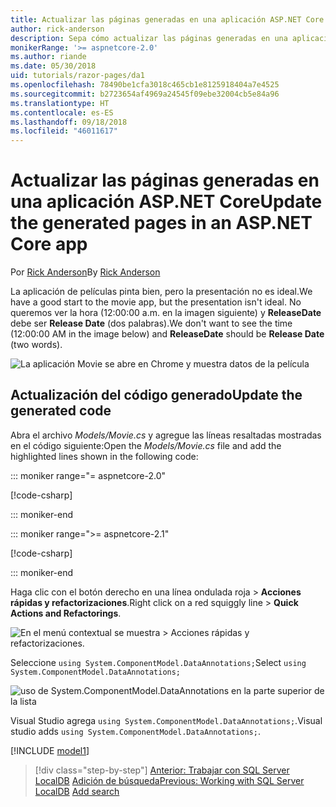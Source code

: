 ```yaml
---
title: Actualizar las páginas generadas en una aplicación ASP.NET Core
author: rick-anderson
description: Sepa cómo actualizar las páginas generadas en una aplicación ASP.NET Core.
monikerRange: '>= aspnetcore-2.0'
ms.author: riande
ms.date: 05/30/2018
uid: tutorials/razor-pages/da1
ms.openlocfilehash: 78490be1cfa3018c465cb1e8125918404a7e4525
ms.sourcegitcommit: b2723654af4969a24545f09ebe32004cb5e84a96
ms.translationtype: HT
ms.contentlocale: es-ES
ms.lasthandoff: 09/18/2018
ms.locfileid: "46011617"
---
```

# <a name="update-the-generated-pages-in-an-aspnet-core-app"></a><span data-ttu-id="762ba-103">Actualizar las páginas generadas en una aplicación ASP.NET Core</span><span class="sxs-lookup"><span data-stu-id="762ba-103">Update the generated pages in an ASP.NET Core app</span></span>

<span data-ttu-id="762ba-104">Por [Rick Anderson](https://twitter.com/RickAndMSFT)</span><span class="sxs-lookup"><span data-stu-id="762ba-104">By [Rick Anderson](https://twitter.com/RickAndMSFT)</span></span>

<span data-ttu-id="762ba-105">La aplicación de películas pinta bien, pero la presentación no es ideal.</span><span class="sxs-lookup"><span data-stu-id="762ba-105">We have a good start to the movie app, but the presentation isn't ideal.</span></span> <span data-ttu-id="762ba-106">No queremos ver la hora (12:00:00 a.m. en la imagen siguiente) y **ReleaseDate** debe ser **Release Date** (dos palabras).</span><span class="sxs-lookup"><span data-stu-id="762ba-106">We don't want to see the time (12:00:00 AM in the image below) and **ReleaseDate** should be **Release Date** (two words).</span></span>

![La aplicación Movie se abre en Chrome y muestra datos de la película](sql/_static/m55.png)

## <a name="update-the-generated-code"></a><span data-ttu-id="762ba-108">Actualización del código generado</span><span class="sxs-lookup"><span data-stu-id="762ba-108">Update the generated code</span></span>

<span data-ttu-id="762ba-109">Abra el archivo *Models/Movie.cs* y agregue las líneas resaltadas mostradas en el código siguiente:</span><span class="sxs-lookup"><span data-stu-id="762ba-109">Open the *Models/Movie.cs* file and add the highlighted lines shown in the following code:</span></span>

::: moniker range="= aspnetcore-2.0"

[!code-csharp[](~/tutorials/razor-pages/razor-pages-start/sample/RazorPagesMovie/Models/MovieDate.cs?name=snippet_1&highlight=10-11)]

::: moniker-end

::: moniker range=">= aspnetcore-2.1"

[!code-csharp[](~/tutorials/razor-pages/razor-pages-start/sample/RazorPagesMovie21/Models/MovieDate.cs?name=snippet_1&highlight=10-11,15)]

::: moniker-end

<span data-ttu-id="762ba-110">Haga clic con el botón derecho en una línea ondulada roja > **Acciones rápidas y refactorizaciones**.</span><span class="sxs-lookup"><span data-stu-id="762ba-110">Right click on a red squiggly line > **Quick Actions and Refactorings**.</span></span>

  ![En el menú contextual se muestra **> Acciones rápidas y refactorizaciones**.](da1/qa.png)

<span data-ttu-id="762ba-112">Seleccione `using System.ComponentModel.DataAnnotations;`</span><span class="sxs-lookup"><span data-stu-id="762ba-112">Select `using System.ComponentModel.DataAnnotations;`</span></span>

  ![uso de System.ComponentModel.DataAnnotations en la parte superior de la lista](da1/da.png)

  <span data-ttu-id="762ba-114">Visual Studio agrega `using System.ComponentModel.DataAnnotations;`.</span><span class="sxs-lookup"><span data-stu-id="762ba-114">Visual studio adds `using System.ComponentModel.DataAnnotations;`.</span></span>

[!INCLUDE [model1](~/includes/RP/da2.md)]

> [!div class="step-by-step"]
> <span data-ttu-id="762ba-115">[Anterior: Trabajar con SQL Server LocalDB](xref:tutorials/razor-pages/sql)
> [Adición de búsqueda](xref:tutorials/razor-pages/search)</span><span class="sxs-lookup"><span data-stu-id="762ba-115">[Previous: Working with SQL Server LocalDB](xref:tutorials/razor-pages/sql)
[Add search](xref:tutorials/razor-pages/search)</span></span>

